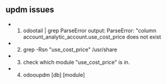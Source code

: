 ## updm issues 
* 1. odootail | grep ParseError
output: ParseError: "column account_analytic_account.use_cost_price does not exist

* 2. grep -Rsn "use_cost_price" /usr/share

* 3. check which module "use_cost_price" is in.

* 4. odooupdm [db] [module]

